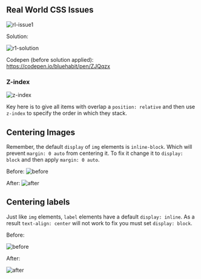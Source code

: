 ## Real World CSS Issues

![rl-issue1](http://imgur.com/Gu4aaow.png)

Solution:

![r1-solution](http://imgur.com/7LvnXWE.png)

Codepen (before solution applied): https://codepen.io/bluehabit/pen/ZJQqzx

### Z-index

![z-index](http://imgur.com/xSqo3JX.png)

Key here is to give all items with overlap a `position: relative` and then use `z-index` to specify the order in which they stack. 


## Centering Images

Remember, the default `display` of `img` elements is `inline-block`. Which will prevent `margin: 0 auto` from centering it. To fix it change it to `display: block` and then apply `margin: 0 auto`.

Before:
![before](http://imgur.com/gIwryXt.png)

After:
![after](http://imgur.com/N6976Ue.png)

## Centering labels

Just like `img` elements, `label` elements have a default `display: inline`. As a result `text-align: center` will not work to fix you must set `display: block`. 

Before:

![before](http://imgur.com/dh1aaMz.png)

After: 

![after](http://imgur.com/1zzeQ2F.png)
